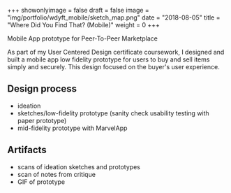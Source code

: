 +++
showonlyimage = false
draft = false
image = "img/portfolio/wdyft_mobile/sketch_map.png"
date = "2018-08-05"
title = "Where Did You Find That? (Mobile)"
weight = 0
+++

Mobile App prototype for Peer-To-Peer Marketplace

<!--more-->

As part of my User Centered Design certificate coursework, I designed and built a mobile app low fidelity prototype for users to buy and sell items simply and securely. This design focused on the buyer's user experience.

## Design process

- ideation
- sketches/low-fidelity prototype (sanity check usability testing with paper prototype)
- mid-fidelity prototype with MarvelApp

## Artifacts

- scans of ideation sketches and prototypes
- scan of notes from critique
- GIF of prototype
